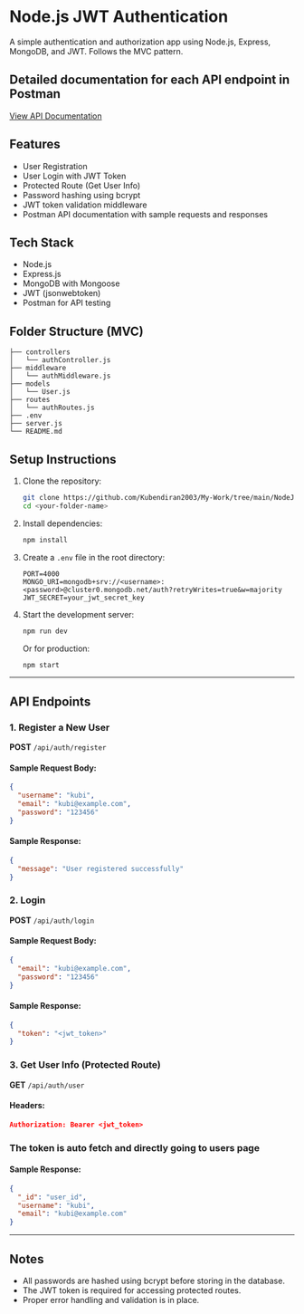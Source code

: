# Node.js JWT Authentication

A simple authentication and authorization app using Node.js, Express, MongoDB, and JWT. Follows the MVC pattern.

## Detailed documentation for each API endpoint in Postman

[View API Documentation](https://documenter.getpostman.com/view/44150102/2sB2izCYSB)

## Features

- User Registration
- User Login with JWT Token
- Protected Route (Get User Info)
- Password hashing using bcrypt
- JWT token validation middleware
- Postman API documentation with sample requests and responses

## Tech Stack

- Node.js
- Express.js
- MongoDB with Mongoose
- JWT (jsonwebtoken)
- Postman for API testing

## Folder Structure (MVC)

```
├── controllers
│   └── authController.js
├── middleware
│   └── authMiddleware.js
├── models
│   └── User.js
├── routes
│   └── authRoutes.js
├── .env
├── server.js
└── README.md
```

## Setup Instructions

1. Clone the repository:
   ```bash
   git clone https://github.com/Kubendiran2003/My-Work/tree/main/NodeJs-Task-2
   cd <your-folder-name>
   ```

2. Install dependencies:
   ```bash
   npm install
   ```

3. Create a `.env` file in the root directory:
   ```env
   PORT=4000
   MONGO_URI=mongodb+srv://<username>:<password>@cluster0.mongodb.net/auth?retryWrites=true&w=majority
   JWT_SECRET=your_jwt_secret_key
   ```

4. Start the development server:
   ```bash
   npm run dev
   ```
   Or for production:
   ```bash
   npm start
   ```

---

## API Endpoints

### 1. Register a New User
**POST** `/api/auth/register`

#### Sample Request Body:
```json
{
  "username": "kubi",
  "email": "kubi@example.com",
  "password": "123456"
}
```

#### Sample Response:
```json
{
  "message": "User registered successfully"
}
```

### 2. Login
**POST** `/api/auth/login`

#### Sample Request Body:
```json
{
  "email": "kubi@example.com",
  "password": "123456"
}
```

#### Sample Response:
```json
{
  "token": "<jwt_token>"
}
```

### 3. Get User Info (Protected Route)
**GET** `/api/auth/user`

#### Headers:
```json
Authorization: Bearer <jwt_token>
```
### The token is auto fetch and directly going to users page

#### Sample Response:
```json
{
  "_id": "user_id",
  "username": "kubi",
  "email": "kubi@example.com"
}
```

---

## Notes

- All passwords are hashed using bcrypt before storing in the database.
- The JWT token is required for accessing protected routes.
- Proper error handling and validation is in place.
